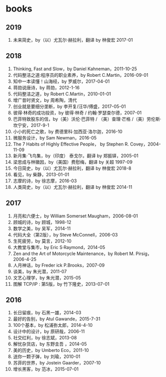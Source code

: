 # books

## 2019

1. 未来简史，by（以）尤瓦尔·赫拉利，翻译 by 林俊宏 2017-01

## 2018

1. Thinking, Fast and Slow，by Daniel Kahneman，2011-10-25
1. 代码整洁之道:程序员的职业素养，by Robert C.Martin，2016-09-01
1. 知中一本读懂！山海经，by 罗威尔，2017-04-01
1. 蒋勋说唐诗，by 蒋勋，2012-1-16
1. 代码整洁之道，by Robert C.Martin，2010-01-01
1. 增广昔时贤文，by 周希陶，清代
1. 创业就是要细分垄断，by 李开复/汪华/傅盛，2017-05-01 
1. 彼得·林奇的成功投资，by 彼得·林奇 / 约翰·罗瑟查尔德，2007-01
1. 巴菲特致股东的信，by（美）沃伦·巴菲特 / （美）查理·芒格 /（美）劳伦斯·坎宁安，2017-9-1
1. 小小的死亡之歌，by 费德里科·加西亚·洛尔迦，2016-10
1. 微服务设计，by Sam Newman，2016-05
1. The 7 Habits of Highly Effective People， by Stephen R. Covey，2004-11-09
1. 新月集·飞鸟集，by（印度） 泰戈尔，翻译 by 郑振铎，2005-01
1. 梁思成与林徽因，by（美国）费慰梅，翻译 by 关超 1997-09
1. 今日简史，by（以）尤瓦尔·赫拉利，翻译 by 林俊宏 2018-8
1. 看见，by 柴静，2013-01-01
1. 志摩的诗，by 徐志摩，2016-03
1. 人类简史，by（以）尤瓦尔·赫拉利，翻译 by 林俊宏 2014-11


## 2017

1. 月亮和六便士，by William Somerset Maugham，2006-08-01
1. 顾城的诗，by 顾城，1998-12
1. 数学之美，by 吴军，2014-11
1. 代码大全（第2版），by Steve McConnell，2006-03
1. 生死疲劳，by 莫言，2012-10
1. 大教堂与集市，by Eric S·Raymond，2014-05
1. Zen and the Art of Motorcycle Maintenance，by Robert M. Pirsig，2006-4-25
1. 人月神话，by Freder ick P.Brooks，2007-09
1. 谈美，by 朱光潜，2011-07
1. 文艺心理学，by 朱光潜，2015-05
1. 图解 TCP/IP : 第5版，by 竹下隆史，2013-07-01


## 2016

1. 长日留痕，by 石黑一雄，2014-03
1. 最好的告别，by Atul Gawande，2015-7-31
1. 100个基本，by 松浦弥太郎，2014-4-10
1. 设计中的设计，by 原研哉，2006-11
1. 社交红利，by 徐志斌，2013-08
1. 解忧杂货店，by 东野圭吾 ，2014-05
1. 美的历史，by Umberto Eco，2011-10
1. 送你一颗子弹，by 刘瑜，2010-01
1. 苏菲的世界，by Jostein Gaarder，2007-10
1. 增长黑客，by 范冰，2015-07-01
